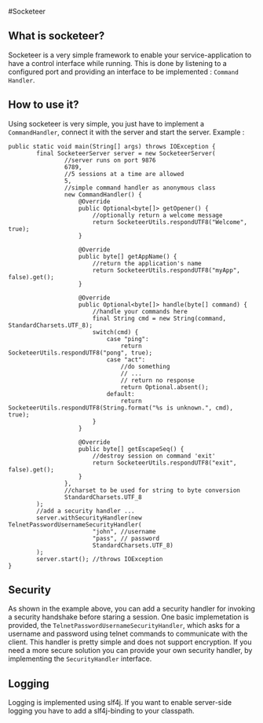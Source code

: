 #Socketeer

## What is socketeer?
Socketeer is a very simple framework to enable your service-application to have a control interface while running.
This is done by listening to a configured port and providing an interface to be implemented : `Command Handler`.

## How to use it?
Using socketeer is very simple, you just have to implement a `CommandHandler`, connect it with the server and start the
server.
Example :

    public static void main(String[] args) throws IOException {
            final SocketeerServer server = new SocketeerServer(
                    //server runs on port 9876
                    6789,
                    //5 sessions at a time are allowed
                    5,
                    //simple command handler as anonymous class
                    new CommandHandler() {
                        @Override
                        public Optional<byte[]> getOpener() {
                            //optionally return a welcome message
                            return SocketeerUtils.respondUTF8("Welcome", true);
                        }
    
                        @Override
                        public byte[] getAppName() {
                            //return the application's name
                            return SocketeerUtils.respondUTF8("myApp", false).get();
                        }
    
                        @Override
                        public Optional<byte[]> handle(byte[] command) {
                            //handle your commands here
                            final String cmd = new String(command, StandardCharsets.UTF_8);
                            switch(cmd) {
                                case "ping":
                                    return SocketeerUtils.respondUTF8("pong", true);
                                case "act":
                                    //do something
                                    // ...
                                    // return no response
                                    return Optional.absent();
                                default:
                                    return SocketeerUtils.respondUTF8(String.format("%s is unknown.", cmd), true);
                            }
                        }
    
                        @Override
                        public byte[] getEscapeSeq() {
                            //destroy session on command 'exit'
                            return SocketeerUtils.respondUTF8("exit", false).get();
                        }
                    },
                    //charset to be used for string to byte conversion
                    StandardCharsets.UTF_8
            );
            //add a security handler ...
            server.withSecurityHandler(new TelnetPasswordUsernameSecurityHandler(
                            "john", //username
                            "pass", // password
                            StandardCharsets.UTF_8)
            );
            server.start(); //throws IOException
    }

## Security 
As shown in the example above, you can add a security handler for invoking a security handshake before staring a
session. One basic implemetation is provided, the `TelnetPasswordUsernameSecurityHandler`, which asks for a username 
and password using telnet commands to communicate with the client. 
This handler is pretty simple and does not support encryption.
If you need a more secure solution you can provide your own security handler, by implementing the `SecurityHandler`
interface.

## Logging
Logging is implemented using slf4j. If you want to enable server-side logging you have to add a slf4j-binding to your
classpath.